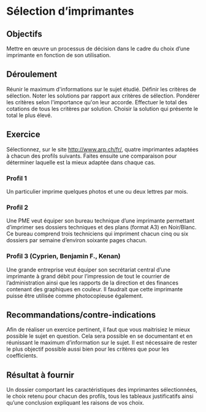 # Sélection d’imprimantes

## Objectifs

Mettre en œuvre un processus de décision dans le cadre du choix d’une imprimante en fonction de son utilisation.

## Déroulement

Réunir le maximum d'informations sur le sujet étudié. Définir les critères de sélection. Noter les solutions par rapport aux critères de sélection. Pondérer les critères selon l'importance qu'on leur accorde. Effectuer le total des cotations de tous les critères par solution. Choisir la solution qui présente le total le plus élevé.

## Exercice

Sélectionnez, sur le site http://www.arp.ch/fr/, quatre imprimantes adaptées à chacun des profils suivants. Faites ensuite une comparaison pour déterminer laquelle est la mieux adaptée dans chaque cas.

### Profil 1

Un particulier imprime quelques photos et une ou deux lettres par mois.

### Profil 2

Une PME veut équiper son bureau technique d’une imprimante permettant d’imprimer ses dossiers techniques et des plans (format A3) en Noir/Blanc. Ce bureau comprend trois techniciens qui impriment chacun cinq ou six dossiers par semaine d’environ soixante pages chacun.

### Profil 3 (Cyprien, Benjamin F., Kenan)

Une grande entreprise veut équiper son secrétariat central d’une imprimante à grand débit pour l’impression de tout le courrier de l’administration ainsi que les rapports de la direction et des finances contenant des graphiques en couleur. Il faudrait que cette imprimante puisse être utilisée comme photocopieuse également.

## Recommandations/contre-indications

Afin de réaliser un exercice pertinent, il faut que vous maitrisiez le mieux possible le sujet en question. Cela sera possible en se documentant et en réunissant le maximum d’information sur le sujet. Il est nécessaire de rester le plus objectif possible aussi bien pour les critères que pour les coefficients.

## Résultat à fournir

Un dossier comportant les caractéristiques des imprimantes sélectionnées, le choix retenu pour chacun des profils, tous les tableaux justificatifs ainsi qu’une conclusion expliquant les raisons de vos choix.
